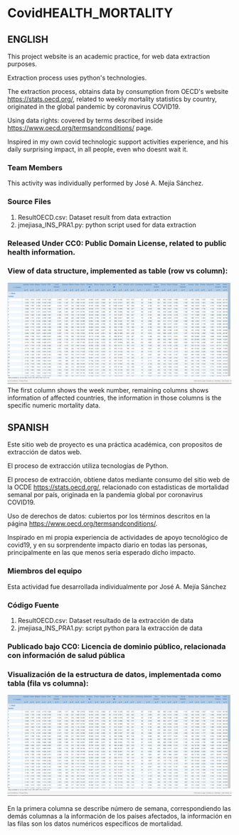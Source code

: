 # CovidHEALTH_MORTALITY

## ENGLISH

This project website is an academic practice, for web data extraction purposes.

Extraction process uses python's technologies.

The extraction process, obtains data by consumption from OECD's website https://stats.oecd.org/, related to weekly mortality statistics by country, originated in the global pandemic by coronavirus COVID19.

Using data rights: covered by terms described inside https://www.oecd.org/termsandconditions/ page.

Inspired in my own covid technologic support activities experience, and his daily surprising impact, in all people, even who doesnt wait it.

### Team Members
This activity was individually performed by José A. Mejía Sánchez.

### Source Files
<ol>
  <li>ResultOECD.csv: Dataset result from data extraction</li>
  <li>jmejiasa_INS_PRA1.py: python script used for data extraction</li>
</ol>

### Released Under CC0: Public Domain License, related to public health information. 

### View of data structure, implemented as table (row vs column):
![dataset structure](https://github.com/jmejiasa/CovidHEALTH_MORTALITY/blob/main/imgOECDdata.png)
The first column shows the week number, remaining columns shows information of affected countries, the information in those columns is the specific numeric mortality data.


## SPANISH
Este sitio web de proyecto es una práctica académica, con propositos de extracción de datos web.

El proceso de extracción utiliza tecnologías de Python.

El proceso de extracción, obtiene datos mediante consumo del sitio web de la OCDE https://stats.oecd.org/, relacionado con estadisticas de mortalidad semanal por país, originada en la pandemia global por coronavirus COVID19.

Uso de derechos de datos: cubiertos por los términos descritos en la página https://www.oecd.org/termsandconditions/.

Inspirado en mi propia experiencia de actividades de apoyo tecnológico de covid19, y en su sorprendente impacto diario en todas las personas, principalmente en las que menos seria esperado dicho impacto.

### Miembros del equipo
Esta actividad fue desarrollada individualmente por José A. Mejía Sánchez

### Código Fuente
<ol>
  <li>ResultOECD.csv: Dataset resultado de la extracción de data</li>
  <li>jmejiasa_INS_PRA1.py: script python para la extracción de data</li>
</ol>

### Publicado bajo CC0: Licencia de dominio público, relacionada con información de salud pública

### Visualización de la estructura de datos, implementada como tabla (fila vs columna):
![dataset structure](https://github.com/jmejiasa/CovidHEALTH_MORTALITY/blob/main/imgOECDdata.png)

En la primera columna se describe número de semana, correspondiendo las demás columnas a la información de los países afectados, la información en las filas son los datos numéricos específicos de mortalidad.

